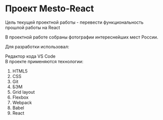 # Проект Mesto-React	

Цель текущей проектной работы - перевести функциональность прошлой работы на React	

В проектной работе собраны фотографии интереснейших мест России.	

Для разработки использовал:	

Редактор кода VS Сode	
В проекте применяются технологии:	

1. HTML5	
1. CSS	
1. Git	
1. БЭМ	
1. Grid layout	
1. Flexbox	
1. Webpack	
1. Babel	
1. React
